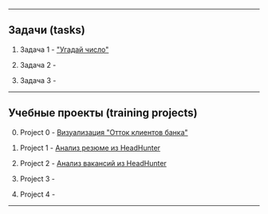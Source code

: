 
---

## Задачи (tasks)

1. Задача 1 - ["Угадай число"]()

2. Задача 2 -

3. Задача 3 -
   

---

## Учебные проекты (training projects)

  0. Project 0 - [Визуализация "Отток клиентов банка" ]()
            
  1. Project 1 - [Анализ резюме из HeadHunter](https://github.com/211604270720/Project_Skillfactory/blob/master/project_1/README.md)
          
  2. Project 2 - [Анализ вакансий из HeadHunter](https://github.com/211604270720/Project_Skillfactory/blob/master/project_2/README.md)

   3. Project 3 -

   4. Project 4 -
---